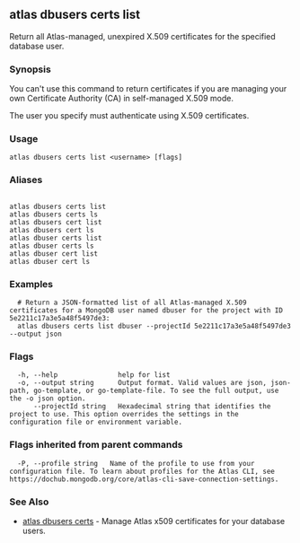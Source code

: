 ## atlas dbusers certs list

Return all Atlas-managed, unexpired X.509 certificates for the specified database user.


### Synopsis

You can't use this command to return certificates if you are managing your own Certificate Authority (CA) in self-managed X.509 mode.
		
The user you specify must authenticate using X.509 certificates.


### Usage
```
atlas dbusers certs list <username> [flags]
```

### Aliases
```

atlas dbusers certs list
atlas dbusers certs ls
atlas dbusers cert list
atlas dbusers cert ls
atlas dbuser certs list
atlas dbuser certs ls
atlas dbuser cert list
atlas dbuser cert ls
```

### Examples

```
  # Return a JSON-formatted list of all Atlas-managed X.509 certificates for a MongoDB user named dbuser for the project with ID 5e2211c17a3e5a48f5497de3:
  atlas dbusers certs list dbuser --projectId 5e2211c17a3e5a48f5497de3 --output json
```


### Flags

```
  -h, --help               help for list
  -o, --output string      Output format. Valid values are json, json-path, go-template, or go-template-file. To see the full output, use the -o json option.
      --projectId string   Hexadecimal string that identifies the project to use. This option overrides the settings in the configuration file or environment variable.

```


### Flags inherited from parent commands

```
  -P, --profile string   Name of the profile to use from your configuration file. To learn about profiles for the Atlas CLI, see https://dochub.mongodb.org/core/atlas-cli-save-connection-settings.

```

### See Also


* [atlas dbusers certs](atlas_dbusers_certs.md)	- Manage Atlas x509 certificates for your database users.



